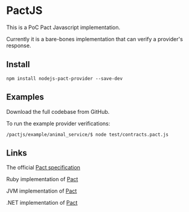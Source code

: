 PactJS
======

This is a PoC Pact Javascript implementation.

Currently it is a bare-bones implementation that can verify a provider's response.  

Install
-------

    npm install nodejs-pact-provider --save-dev

Examples
--------

Download the full codebase from GitHub.

To run the example provider verifications:

    /pactjs/example/animal_service/$ node test/contracts.pact.js


Links
-----

The official [Pact specification](https://github.com/bethesque/pact-specification)

Ruby implementation of [Pact](https://github.com/realestate-com-au/pact)

JVM implementation of [Pact](https://github.com/DiUS/pact-jvm)

.NET implementation of [Pact](https://github.com/SEEK-Jobs/pact-net)

